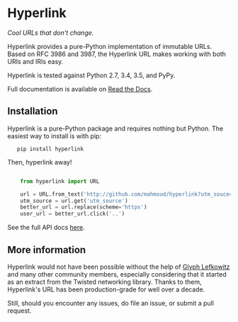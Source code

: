 # Hyperlink

*Cool URLs that don't change.*

Hyperlink provides a pure-Python implementation of immutable
URLs. Based on RFC 3986 and 3987, the Hyperlink URL makes working with
both URIs and IRIs easy.

Hyperlink is tested against Python 2.7, 3.4, 3.5, and PyPy.

Full documentation is available on [Read the Docs](#).

## Installation

Hyperlink is a pure-Python package and requires nothing but
Python. The easiest way to install is with pip:

```
   pip install hyperlink
```

Then, hyperlink away!

```python

    from hyperlink import URL

    url = URL.from_text('http://github.com/mahmoud/hyperlink?utm_souce=README')
    utm_source = url.get('utm_source')
    better_url = url.replace(scheme='https')
    user_url = better_url.click('..')

```

See the full API docs [here](#).

## More information

Hyperlink would not have been possible without the help of
[Glyph Lefkowitz](#) and many other community members, especially
considering that it started as an extract from the Twisted networking
library. Thanks to them, Hyperlink's URL has been production-grade for
well over a decade.

Still, should you encounter any issues, do file an issue, or submit a
pull request.
